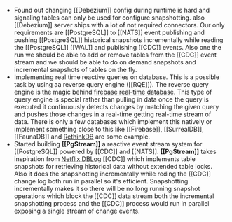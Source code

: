 - Found out changing [[Debezium]] config during runtime is hard and signaling tables can only be used for configure snapshotting. also [[Debezium]] server ships with a lot of not required connectors. Our only requirements are [[PostgreSQL]] to [[NATS]] event publishing and pushing [[PostgreSQL]] historical snapshots incrementally while reading the [[PostgreSQL]] [[WAL]] and publishing [[CDC]] events. Also one the run we should be able to add or remove tables from the [[CDC]] event stream and we should be able to do on demand snapshots and incremental snapshots of tables on the fly.
- Implementing real time reactive queries on database. This is a possible task by using aa reverse query engine ([[RQE]]). The reverse query engine is the magic behind [firebase real-time database](https://firebase.google.com/docs/database). This type of query engine is special rather than pulling in data once the query is executed it continuously detects changes by matching the given query and pushes those changes in a real-time getting real-time stream of data. There is only a few databases which implement this natively or implement something close to this like [[Firebase]], [[SurrealDB]], [[FaunaDB]] and [RethinkDB](https://rethinkdb.com/) are some example.
- Started building **[[PgStream]]** a reactive event stream system for [[PostgreSQL]] powered by [[CDC]] and [[NATS]]. **[[PgStream]]** takes inspiration from [Netflix DBLog](https://netflixtechblog.com/dblog-a-generic-change-data-capture-framework-69351fb9099b) [[CDC]] which implements table snapshots for retrieving historical data without extended table locks. Also it does the snapshotting incrementally while reding the [[CDC]] change log both run in parallel so it's efficient. Snapshotting incrementally makes it so there will be no long running snapshot operations which block the [[CDC]] data stream both the incremental snapshotting process and the [[CDC]] process would run in parallel exposing a single stream of change events.